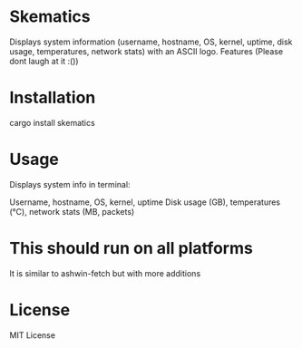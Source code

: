 # Skematics

Displays system information (username, hostname, OS, kernel, uptime, disk usage, temperatures, network stats) with an ASCII logo.
Features (Please dont laugh at it :())

# Installation

cargo install skematics

# Usage

Displays system info in terminal:

Username, hostname, OS, kernel, uptime
Disk usage (GB), temperatures (°C), network stats (MB, packets)

# This should run on all platforms

It is similar to ashwin-fetch but with more additions

# License
MIT License
